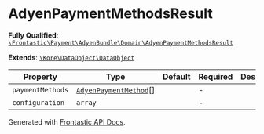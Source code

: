 #  AdyenPaymentMethodsResult

**Fully Qualified**: [`\Frontastic\Payment\AdyenBundle\Domain\AdyenPaymentMethodsResult`](../../src/php/AdyenBundle/Domain/AdyenPaymentMethodsResult.php)

**Extends**: [`\Kore\DataObject\DataObject`](https://github.com/kore/DataObject)

Property|Type|Default|Required|Description
--------|----|-------|--------|-----------
`paymentMethods` | [`AdyenPaymentMethod`](AdyenPaymentMethod.md)[] |  | - | 
`configuration` | `array` |  | - | 

Generated with [Frontastic API Docs](https://github.com/FrontasticGmbH/apidocs).
